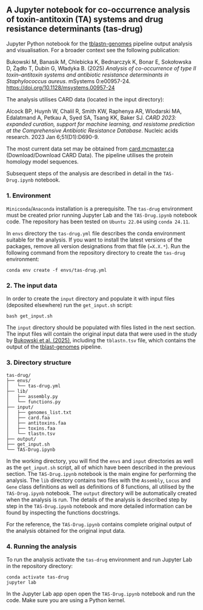 ## A Jupyter notebook for co-occurrence analysis of toxin-antitoxin (TA) systems and drug resistance determinants (tas-drug)

Jupyter Python notebook for the [tblastn-genomes](https://github.com/michalbukowski/tblastn-genomes) pipeline output analysis and visualisation. For a broader context see the following publication:

Bukowski M, Banasik M, Chlebicka K, Bednarczyk K, Bonar E, Sokołowska D, Żądło T, Dubin G, Władyka B. (2025) _Analysis of co-occurrence of type II toxin–antitoxin systems and antibiotic resistance determinants in Staphylococcus aureus_. mSystems 0:e00957-24.
https://doi.org/10.1128/msystems.00957-24

The analysis utilises CARD data (located in the input directory):

Alcock BP, Huynh W, Chalil R, Smith KW, Raphenya AR, Wlodarski MA, Edalatmand A, Petkau A, Syed SA, Tsang KK, Baker SJ. _CARD 2023: expanded curation, support for machine learning, and resistome prediction at the Comprehensive Antibiotic Resistance Database_. Nucleic acids research. 2023 Jan 6;51(D1):D690-9.

The most current data set may be obtained from [card.mcmaster.ca](https://card.mcmaster.ca) (Download/Download CARD Data). The pipeline utilises the protein homology model sequences.

Subsequent steps of the analysis are described in detail in the `TAS-Drug.ipynb` notebook.

### 1. Environment
`Miniconda`/`Anaconda` installation is a prerequisite. The `tas-drug` environment must be created prior running Jupyter Lab and the `TAS-Drug.ipynb` notebook code. The repository has been tested on `Ubuntu 22.04` using `conda 24.11`.

In `envs` directory the `tas-drug.yml` file describes the conda environment suitable for the analysis. If you want to install the latest versions of the packages, remove all version designations from that file (`=X.X.*`). Run the following command from the repository directory to create the `tas-drug` environment:
```
conda env create -f envs/tas-drug.yml
```

### 2. The input data
In order to create the `input` directory and populate it with input files (deposited elsewhere) run the `get_input.sh` script:
```
bash get_input.sh
```
The `input` directory should be populated with files listed in the next section. The input files will contain the original input data that were used in the study by [Bukowski et al. (2025)](https://doi.org/10.1128/msystems.00957-24), including the `tblastn.tsv` file, which contains the output of the [tblast-genomes](https://github.com/michalbukowski/tblastn-genomes) pipeline.

### 3. Directory structure
```
tas-drug/
├── envs/
│   └── tas-drug.yml
├── lib/
│   ├── assembly.py
│   └── functions.py
├── input/
│   ├── genomes_list.txt
│   ├── card.faa
│   ├── antitoxins.faa
│   ├── toxins.faa
│   └── tlastn.tsv
├── output/
├── get_input.sh
└── TAS-Drug.ipynb
```

In the working directory, you will find the `envs` and `input` directories as well as the `get_input.sh` script, all of which have been described in the previous section. The `TAS-Drug.ipynb` notebook is the main engine for performing the analysis. The `lib` directory contains two files with the `Assembly`, `Locus` and `Gene` class definitions as well as definitions of 8 functions, all utilised by the `TAS-Drug.ipynb` notebook. The `output` directory will be automatically created when the analysis is run. The details of the analysis is described step by step in the `TAS-Drug.ipynb` notebook and more detailed information can be found by inspecting the functions docstrings.

For the reference, the `TAS-Drug.ipynb` contains complete original output of the analysis obtained for the original input data.

### 4. Running the analysis
To run the analysis activate the `tas-drug` environment and run Jupyter Lab in the repository directory:
```
conda activate tas-drug
jupyter lab
```
In the Jupyter Lab app open open the `TAS-Drug.ipynb` notebook and run the code. Make sure you are using a Python kernel.
